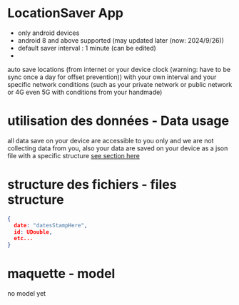 # LocationSaver App

- only android devices 
- android 8 and above supported (may updated later (now: 2024/9/26))
- default saver interval : 1 minute (can be edited)
- 

auto save locations (from internet or your device clock (warning: have to be sync once a day for offset prevention)) with your own interval and your specific network conditions 
(such as your private network or public network or 4G even 5G with conditions from your handmade)

# utilisation des données - Data usage

all data save on your device are accessible to you only and we are not collecting data from you, also your data are saved on your device as a json file
with a specific structure [see section here](#structure-des-fichiers---files-structure)

# structure des fichiers - files structure

```json
{
  date: "datesStampHere",
  id: UDouble,
  etc...
}
```

# maquette - model

no model yet

<!-- end page -->